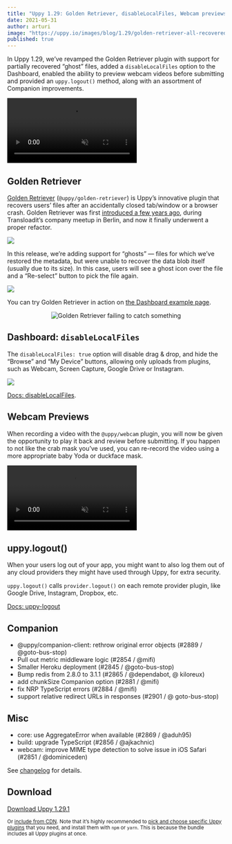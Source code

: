 ```yaml
---
title: "Uppy 1.29: Golden Retriever, disableLocalFiles, Webcam previews, uppy.logout"
date: 2021-05-31
author: arturi
image: "https://uppy.io/images/blog/1.29/golden-retriever-all-recovered.png"
published: true
---
```


In Uppy 1.29, we’ve revamped the Golden Retriever plugin with support for partially recovered “ghost” files, added a `disableLocalFiles` option to the Dashboard, enabled the ability to preview webcam videos before submitting and provided an `uppy.logout()` method, along with an assortment of Companion improvements.

<video alt="Demo of Uppy Golden Retriever file restore plugin in action" muted autoplay loop>
  <source src="/images/blog/1.29/ghosts-demo.mp4" type="video/mp4">
  Your browser does not support the video tag: https://uppy.io/images/blog/1.29/ghosts-demo.mp4
</video>

<!--more-->

## Golden Retriever

[Golden Retriever](/docs/golden-retriever/) (`@uppy/golden-retriever`) is Uppy’s innovative plugin that recovers users’ files after an accidentally closed tab/window or a browser crash. Golden Retriever was first [introduced a few years ago](/blog/2017/07/golden-retriever/), during Transloadit’s company meetup in Berlin, and now it finally underwent a proper refactor.

![](/images/blog/1.29/golden-retriever-all-recovered.png)

In this release, we’re adding support for “ghosts” — files for which we’ve restored the metadata, but were unable to recover the data blob itself (usually due to its size). In this case, users will see a ghost icon over the file and a “Re-select” button to pick the file again.

![](/images/blog/1.29/golden-retriever-ghost.png)

You can try Golden Retriever in action on [the Dashboard example page](https://uppy.io/examples/dashboard/).

<center><img src="/images/blog/golden-retriever/catch-fail-2.gif" alt="Golden Retriever failing to catch something" title="Good try, girl!"></center>

## Dashboard: `disableLocalFiles`

The `disableLocalFiles: true` option will disable drag & drop, and hide the “Browse” and “My Device” buttons, allowing only uploads from plugins, such as Webcam, Screen Capture, Google Drive or Instagram.

![](/images/blog/1.29/disableLocalFiles.png)

[Docs: disableLocalFiles](https://uppy.io/docs/dashboard/#disableLocalFiles).

## Webcam Previews

When recording a video with the `@uppy/webcam` plugin, you will now be given the opportunity to play it back and review before submitting. If you happen to not like the crab mask you’ve used, you can re-record the video using a more appropriate baby Yoda or duckface mask.

<video alt="Demo of Uppy Golden Retriever file restore plugin in action" muted autoplay loop>
  <source src="/images/blog/1.29/webcam-preview-demo.mp4" type="video/mp4">
  Your browser does not support the video tag: https://uppy.io/images/blog/1.29/webcam-preview-demo.mp4
</video>

## uppy.logout()

When your users log out of your app, you might want to also log them out of any cloud providers they might have used through Uppy, for extra security.

`uppy.logout()` calls `provider.logout()` on each remote provider plugin, like Google Drive, Instagram, Dropbox, etc.

[Docs: uppy-logout](https://uppy.io/docs/uppy/#uppy-logout)

## Companion

- @uppy/companion-client: rethrow original error objects (#2889 / @goto-bus-stop)
- Pull out metric middleware logic (#2854 / @mifi)
- Smaller Heroku deployment (#2845 / @goto-bus-stop)
- Bump redis from 2.8.0 to 3.1.1 (#2865 / @dependabot, @ kiloreux)
- add chunkSize Companion option (#2881 / @mifi)
- fix NRP TypeScript errors (#2884 / @mifi)
- support relative redirect URLs in responses (#2901 / @ goto-bus-stop)

## Misc

- core: use AggregateError when available (#2869 / @aduh95)
- build: upgrade TypeScript (#2856 / @ajkachnic)
- webcam: improve MIME type detection to solve issue in iOS Safari (#2851 / @dominiceden)

See [changelog](https://github.com/transloadit/uppy/blob/master/CHANGELOG.md#1291) for details.

## Download

<a class="TryButton" href="https://releases.transloadit.com/uppy/v1.29.1/uppy-v1.29.1.zip">Download Uppy 1.29.1</a>

<small>Or [include from CDN](https://uppy.io/docs/). Note that it’s highly recommended to [pick and choose specific Uppy plugins](https://uppy.io/docs/plugins/#package-list) that you need, and install them with `npm` or `yarn`. This is because the bundle includes all Uppy plugins at once.</small>
